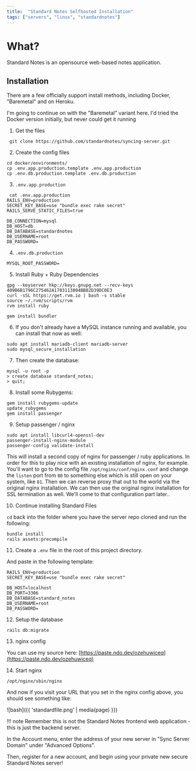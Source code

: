 ```yaml
---
title:  "Standard Notes Selfhosted Installation"
tags: ["servers", "linux", "standardnotes"]
---
```


# What?

Standard Notes is an opensource web-based notes application.

## Installation

There are a few officially support install methods, including Docker, "Baremetal" and on Heroku. 

I'm going to continue on with the "Baremetal" variant here. I'd tried the Docker version initially, but never could get it running 

1. Get the files
```
 git clone https://github.com/standardnotes/syncing-server.git
 ```

 2. Create the config files
 ```
cd docker/environments/
cp .env.app.production.template .env.app.production
cp .env.db.production.template .env.db.production
```

3. `.env.app.production`
```
 cat .env.app.production
RAILS_ENV=production
SECRET_KEY_BASE=use "bundle exec rake secret"
RAILS_SERVE_STATIC_FILES=true

DB_CONNECTION=mysql
DB_HOST=db
DB_DATABASE=standardnotes
DB_USERNAME=root
DB_PASSWORD=
```

4. `.env.db.production`
```
MYSQL_ROOT_PASSWORD=
```

5. Install Ruby + Ruby Dependencies
```
gpg --keyserver hkp://keys.gnupg.net --recv-keys 409B6B1796C275462A1703113804BB82D39DC0E3 
curl -sSL https://get.rvm.io | bash -s stable
source ~/.rvm/scripts/rvm
rvm install ruby

gem install bundler
```

6. If you don't already have a MySQL instance running and available, you can install that now as well:

```
sudo apt install mariadb-client mariadb-server
sudo mysql_secure_installation
```

7. Then create the database: 
```
mysql -u root -p
> create database standard_notes;
> quit;
```

8. Install some Rubygems:
```
gem install rubygems-update
update_rubygems
gem install passenger
```

9. Setup passenger / nginx
```
sudo apt install libcurl4-openssl-dev
passenger-install-nginx-module
passenger-config validate-install
```

This will install a second copy of nginx for passenger / ruby applications. In order for this to play nice with an existing installation of nginx, for example. You'll want to go to the config file `/opt/nginx/conf/nginx.conf` and change the `listen` port from `80` to something else which is still open on your system, like `81`. Then we can reverse proxy that out to the world via the original nginx installation. We can then use the original nginx installation for SSL termination as well. We'll come to that configuration part later.. 

10. Continue installing Standard Files

`cd` back into the folder where you have the server repo cloned and run the following:

```
bundle install
rails assets:precompile
```

11. Create a `.env` file in the root of this project directory.

And paste in the following template:

```
RAILS_ENV=production
SECRET_KEY_BASE=use "bundle exec rake secret"

DB_HOST=localhost
DB_PORT=3306
DB_DATABASE=standard_notes
DB_USERNAME=root
DB_PASSWORD=
```

12. Setup the database
```
rails db:migrate
```

13. nginx config

You can use my source here:
[https://paste.ndo.dev/ozehuwiceq](https://paste.ndo.dev/ozehuwiceq)

14. Start nginx
```
/opt/nginx/sbin/nginx
```

And now if you visit your URL that you set in the nginx config above, you should see something like: 

![bash]({{ 'standardfile.png' | media(page) }})

!!! note
		Remember this is not the Standard Notes frontend web application - this is just the backend server. 

In the Account menu, enter the address of your new server in "Sync Server Domain" under "Advanced Options".

Then, register for a new account, and begin using your private new secure Standard Notes server!



